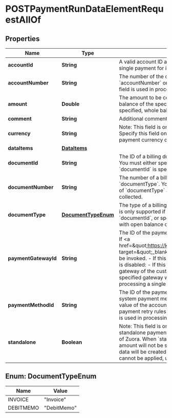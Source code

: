 

# POSTPaymentRunDataElementRequestAllOf


## Properties

| Name | Type | Description | Notes |
|------------ | ------------- | ------------- | -------------|
|**accountId** | **String** | A valid account ID associated with the payment run.  If &#x60;consolidatedPayment&#x60; is set to &#x60;true&#x60;, this field is used in processing a single payment for invoices/debit memos due on an account.  |  [optional] |
|**accountNumber** | **String** | The number of the customer account associated with the payment run, such as &#x60;A00000001&#x60;.  You can specify either &#x60;accountNumber&#x60; or &#x60;accountId&#x60; for a customer account, but not both of them.  If &#x60;consolidatedPayment&#x60; is set to &#x60;true&#x60;, this field is used in processing a single payment for invoices, debit memos, and standalone payments due on an account.  |  [optional] |
|**amount** | **Double** | The amount to be collected for the specified invoice/debit memo. &#x60;amount&#x60; must be a positive numeric value no more than the balance of the specified invoice/debit memo.  This field is only available when &#x60;documentId&#x60; is specified. If &#x60;amount&#x60; is not specified, whole balance of the invoice/debit memo is collected.  |  [optional] |
|**comment** | **String** | Additional comments.  |  [optional] |
|**currency** | **String** | Note: This field is only available if support for standalone payments is enabled.  The currency of the standalone payment. Specify this field only if the &#x60;standalone&#x60; field is &#x60;true&#x60;. The currency of the standalone payment can be different from the payment currency defined in the customer account settings.  |  [optional] |
|**dataItems** | [**DataItems**](DataItems.md) |  |  [optional] |
|**documentId** | **String** | The ID of a billing document associated with the payment run. &#x60;documentId&#x60; must be valid and match with &#x60;documentType&#x60;.  You must either specify both &#x60;documentId&#x60; and &#x60;documentType&#x60;, or specify neither of them.  If neither of &#x60;documentType&#x60; and &#x60;documentId&#x60; is specified, all invoices/debit memos with open balance of the account are collected.  |  [optional] |
|**documentNumber** | **String** | The number of a billing document associated with the payment run. &#x60;documentNumber&#x60; must be valid and match with &#x60;documentType&#x60;.  You must either specify both &#x60;documentNumber&#x60; and &#x60;documentType&#x60;, or specify neither of them.  If neither of &#x60;documentType&#x60; and &#x60;documentNumber&#x60; is specified, all invoices/debit memos with open balance of the account are collected.  |  [optional] |
|**documentType** | [**DocumentTypeEnum**](#DocumentTypeEnum) | The type of a billing document associated with the payment run. The value can be &#x60;Invoice&#x60; or &#x60;DebitMemo&#x60;, but &#x60;DebitMemo&#x60; is only supported if the Invoice Settlement feature is enabled.  You must either specify both &#x60;documentType&#x60; and &#x60;documentId&#x60;, or specify neither of them.  If neither of &#x60;documentType&#x60; and &#x60;documentId&#x60; is specified, all invoices/debit memos with open balance of the account are collected.  |  [optional] |
|**paymentGatewayId** | **String** | The ID of the payment gateway for collecting invoices/debit memos. The specified payment gateway must be valid and active.  If &lt;a href&#x3D;\&quot;https://knowledgecenter.zuora.com/Zuora_Payments/Payment_gateway_integrations/Payment_Gateway_Routing\&quot; target&#x3D;\&quot;_blank\&quot;&gt;Payment Gateway Routing&lt;/a&gt; is enabled:    - If this field is not specified, gateway routing rules will be invoked.   - If this field is specified, the specified gateway will be used to process the payment.  If Payment Gateway Routing is disabled:   - If this field is not specified, the default payment gateway will be used to process the payment. The default gateway of the customer account takes precedence over the default gateway of the tenant.   - If this field is specified, the specified gateway will be used to process the payment.  If &#x60;consolidatedPayment&#x60; is set to &#x60;true&#x60;, this field is used in processing a single payment for invoices/debit memos due on an account.  |  [optional] |
|**paymentMethodId** | **String** | The ID of the payment method for collecting invoices/debit memos. The specified payment method must be a valid non-system payment method. If it is not specified, the default payment method of the account is used regardless of the &#x60;autoPay&#x60; value of the account.  If &#x60;processPaymentWithClosedPM&#x60; is set to &#x60;false&#x60;, the payment method cannot be closed.  If the payment retry rules are enabled, the payment method must meet the rules.  If &#x60;consolidatedPayment&#x60; is set to &#x60;true&#x60;, this field is used in processing a single payment for invoices/debit memos due on an account.  |  [optional] |
|**standalone** | **Boolean** | Note: This field is only available if support for standalone payments is enabled.  Specify &#x60;true&#x60; to indicate that this is a standalone payment that will be created and processed in Zuora through Zuora gateway integration but will be settled outside of Zuora. When &#x60;standalone&#x60; is set to &#x60;true&#x60;:   - &#x60;accountId&#x60; or &#x60;accountNumber&#x60; is required.   - &#x60;amount&#x60; is required.    - The amount will not be summed up into the account balance and key metrics regardless of the payment currency.   - No settlement data will be created.   - Either the applied amount or the unapplied amount of the payment is zero.   - The standalone payment cannot be applied, unapplied, or transferred.  |  [optional] |



## Enum: DocumentTypeEnum

| Name | Value |
|---- | -----|
| INVOICE | &quot;Invoice&quot; |
| DEBITMEMO | &quot;DebitMemo&quot; |



